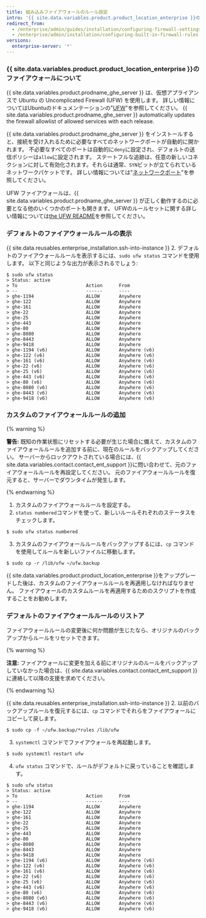 ```yaml
---
title: 組み込みファイアウォールのルール設定
intro: '{{ site.data.variables.product.product_location_enterprise }}のデフォルトのファイアウォールのルールとカスタマイズされたルールを見ることができます。'
redirect_from:
  - /enterprise/admin/guides/installation/configuring-firewall-settings/
  - /enterprise/admin/installation/configuring-built-in-firewall-rules
versions:
  enterprise-server: '*'
---
```


### {{ site.data.variables.product.product_location_enterprise }}のファイアウォールについて

{{ site.data.variables.product.prodname_ghe_server }} は、仮想アプライアンスで Ubuntu の Uncomplicated Firewall (UFW) を使用します。 詳しい情報についてはUbuntuのドキュメンテーションの"[UFW](https://help.ubuntu.com/community/UFW)"を参照してください。 {{ site.data.variables.product.prodname_ghe_server }} automatically updates the firewall allowlist of allowed services with each release.

{{ site.data.variables.product.prodname_ghe_server }} をインストールすると、接続を受け入れるために必要なすべてのネットワークポートが自動的に開かれます。 不必要なすべてのポートは自動的に`deny`に設定され、デフォルトの送信ポリシーは`allow`に設定されます。 ステートフルな追跡は、任意の新しいコネクションに対して有効化されます。それらは通常、`SYN`ビットが立てられているネットワークパケットです。 詳しい情報については"[ネットワークポート](/enterprise/admin/guides/installation/network-ports)"を参照してください。

UFW ファイアウォールは、{{ site.data.variables.product.prodname_ghe_server }} が正しく動作するのに必要となる他のいくつかのポートも開きます。 UFWのルールセットに関する詳しい情報については[the UFW README](https://bazaar.launchpad.net/~jdstrand/ufw/0.30-oneiric/view/head:/README#L213)を参照してください。

### デフォルトのファイアウォールルールの表示

{{ site.data.reusables.enterprise_installation.ssh-into-instance }}
2. デフォルトのファイアウォールルールを表示するには、`sudo ufw status` コマンドを使用します。 以下と同じような出力が表示されるでしょう:
  ```shell
  $ sudo ufw status
  > Status: active
  > To                         Action      From
  > --                         ------      ----
  > ghe-1194                   ALLOW       Anywhere
  > ghe-122                    ALLOW       Anywhere
  > ghe-161                    ALLOW       Anywhere
  > ghe-22                     ALLOW       Anywhere
  > ghe-25                     ALLOW       Anywhere
  > ghe-443                    ALLOW       Anywhere
  > ghe-80                     ALLOW       Anywhere
  > ghe-8080                   ALLOW       Anywhere
  > ghe-8443                   ALLOW       Anywhere
  > ghe-9418                   ALLOW       Anywhere
  > ghe-1194 (v6)              ALLOW       Anywhere (v6)
  > ghe-122 (v6)               ALLOW       Anywhere (v6)
  > ghe-161 (v6)               ALLOW       Anywhere (v6)
  > ghe-22 (v6)                ALLOW       Anywhere (v6)
  > ghe-25 (v6)                ALLOW       Anywhere (v6)
  > ghe-443 (v6)               ALLOW       Anywhere (v6)
  > ghe-80 (v6)                ALLOW       Anywhere (v6)
  > ghe-8080 (v6)              ALLOW       Anywhere (v6)
  > ghe-8443 (v6)              ALLOW       Anywhere (v6)
  > ghe-9418 (v6)              ALLOW       Anywhere (v6)
  ```

### カスタムのファイアウォールルールの追加

{% warning %}

**警告:** 既知の作業状態にリセットする必要が生じた場合に備えて、カスタムのファイアウォールルールを追加する前に、現在のルールをバックアップしてください。 サーバーからロックアウトされている場合には、{{ site.data.variables.contact.contact_ent_support }}に問い合わせて、元のファイアウォールルールを再設定してください。 元のファイアウォールルールを復元すると、サーバーでダウンタイムが発生します。

{% endwarning %}

1. カスタムのファイアウォールルールを設定する。
2. `status numbered`コマンドを使って、新しいルールそれぞれのステータスをチェックします。
  ```shell
  $ sudo ufw status numbered
  ```
3. カスタムのファイアウォールルールをバックアップするには、`cp` コマンドを使用してルールを新しいファイルに移動します。
  ```shell
  $ sudo cp -r /lib/ufw ~/ufw.backup
  ```

{{ site.data.variables.product.product_location_enterprise }}をアップグレードした後は、カスタムのファイアウォールルールを再適用しなければなりません。 ファイアウォールのカスタムルールを再適用するためのスクリプトを作成することをお勧めします。

### デフォルトのファイアウォールルールのリストア

ファイアウォールルールの変更後に何か問題が生じたなら、オリジナルのバックアップからルールをリセットできます。

{% warning %}

**注意:** ファイアウォールに変更を加える前にオリジナルのルールをバックアップしていなかった場合は、{{ site.data.variables.contact.contact_ent_support }}に連絡して以降の支援を求めてください。

{% endwarning %}

{{ site.data.reusables.enterprise_installation.ssh-into-instance }}
2. 以前のバックアップルールを復元するには、`cp` コマンドでそれらをファイアウォールにコピーして戻します。
  ```shell
  $ sudo cp -f ~/ufw.backup/*rules /lib/ufw
  ```
3. `systemctl` コマンドでファイアウォールを再起動します。
  ```shell
  $ sudo systemctl restart ufw
  ```
4. `ufw status` コマンドで、ルールがデフォルトに戻っていることを確認します。
  ```shell
  $ sudo ufw status
  > Status: active
  > To                         Action      From
  > --                         ------      ----
  > ghe-1194                   ALLOW       Anywhere
  > ghe-122                    ALLOW       Anywhere
  > ghe-161                    ALLOW       Anywhere
  > ghe-22                     ALLOW       Anywhere
  > ghe-25                     ALLOW       Anywhere
  > ghe-443                    ALLOW       Anywhere
  > ghe-80                     ALLOW       Anywhere
  > ghe-8080                   ALLOW       Anywhere
  > ghe-8443                   ALLOW       Anywhere
  > ghe-9418                   ALLOW       Anywhere
  > ghe-1194 (v6)              ALLOW       Anywhere (v6)
  > ghe-122 (v6)               ALLOW       Anywhere (v6)
  > ghe-161 (v6)               ALLOW       Anywhere (v6)
  > ghe-22 (v6)                ALLOW       Anywhere (v6)
  > ghe-25 (v6)                ALLOW       Anywhere (v6)
  > ghe-443 (v6)               ALLOW       Anywhere (v6)
  > ghe-80 (v6)                ALLOW       Anywhere (v6)
  > ghe-8080 (v6)              ALLOW       Anywhere (v6)
  > ghe-8443 (v6)              ALLOW       Anywhere (v6)
  > ghe-9418 (v6)              ALLOW       Anywhere (v6)
  ```
